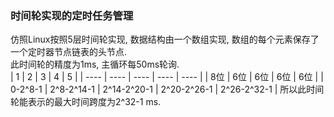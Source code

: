 ### 时间轮实现的定时任务管理 ###

仿照Linux按照5层时间轮实现, 数据结构由一个数组实现, 数组的每个元素保存了一个定时器节点链表的头节点.  
此时间轮的精度为1ms, 主循环每50ms轮询.  
| 1 | 2 | 3 | 4 | 5 |
| ---- | ---- | ---- | ---- | ---- |
| 8位 | 6位 | 6位 | 6位 | 6位 |
| 0-2^8-1 | 2^8-2^14-1 | 2^14-2^20-1 | 2^20-2^26-1 | 2^26-2^32-1 |
所以此时间轮能表示的最大时间跨度为2^32-1 ms.  

